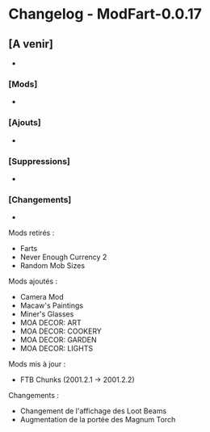 # Changelog - ModFart-0.0.17

## [A venir]

-

### [Mods]

-

### [Ajouts]

-

### [Suppressions]

-

### [Changements]

-

Mods retirés :

- Farts
- Never Enough Currency 2
- Random Mob Sizes

Mods ajoutés :

- Camera Mod
- Macaw's Paintings
- Miner's Glasses
- MOA DECOR: ART
- MOA DECOR: COOKERY
- MOA DECOR: GARDEN
- MOA DECOR: LIGHTS

Mods mis à jour :

- FTB Chunks (2001.2.1 -> 2001.2.2)

Changements :

- Changement de l'affichage des Loot Beams
- Augmentation de la portée des Magnum Torch
